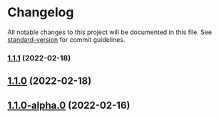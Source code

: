 # Changelog

All notable changes to this project will be documented in this file. See [standard-version](https://github.com/conventional-changelog/standard-version) for commit guidelines.

### [1.1.1](///compare/v1.1.0...v1.1.1) (2022-02-18)

## [1.1.0](///compare/v1.1.0-alpha.0...v1.1.0) (2022-02-18)

## [1.1.0-alpha.0](///compare/v1.0.0...v1.1.0-alpha.0) (2022-02-16)
